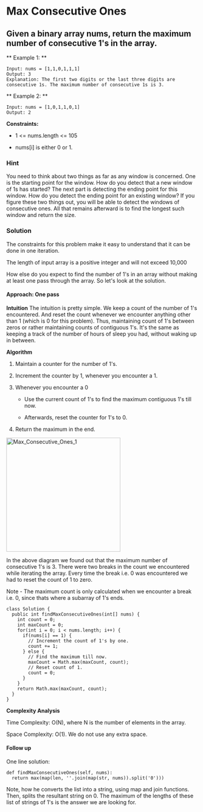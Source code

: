 # Max Consecutive Ones

## Given a binary array nums, return the maximum number of consecutive 1's in the array.

** Example 1: **

```
Input: nums = [1,1,0,1,1,1]
Output: 3
Explanation: The first two digits or the last three digits are consecutive 1s. The maximum number of consecutive 1s is 3.
```

** Example 2: **

```
Input: nums = [1,0,1,1,0,1]
Output: 2
```

**Constraints:**

- 1 <= nums.length <= 105

- nums[i] is either 0 or 1.

### Hint

You need to think about two things as far as any window is concerned. One is the starting point for the window. How do you detect that a new window of 1s has started? The next part is detecting the ending point for this window. How do you detect the ending point for an existing window? If you figure these two things out, you will be able to detect the windows of consecutive ones. All that remains afterward is to find the longest such window and return the size.

### Solution

The constraints for this problem make it easy to understand that it can be done in one iteration.

The length of input array is a positive integer and will not exceed 10,000

How else do you expect to find the number of 1's in an array without making at least one pass through the array. So let's look at the solution.

#### Approach: One pass

**Intuition**
The intuition is pretty simple. We keep a count of the number of 1's encountered. And reset the count whenever we encounter anything other than 1 (which is 0 for this problem). Thus, maintaining count of 1's between zeros or rather maintaining counts of contiguous 1's. It's the same as keeping a track of the number of hours of sleep you had, without waking up in between.

**Algorithm**

1. Maintain a counter for the number of 1's.

2. Increment the counter by 1, whenever you encounter a 1.

3. Whenever you encounter a 0

	- Use the current count of 1's to find the maximum contiguous 1's till now.

	- Afterwards, reset the counter for 1's to 0.

4. Return the maximum in the end.

<img src="https://github.com/keldavis/Java-Practice/blob/master/Google%20Interview%20Prep/pics/485_Max_Consecutive_Ones_1.png" alt="Max_Consecutive_Ones_1" width="300"/>

In the above diagram we found out that the maximum number of consecutive 1's is 3. There were two breaks in the count we encountered while iterating the array. Every time the break i.e. 0 was encountered we had to reset the count of 1 to zero.

Note - The maximum count is only calculated when we encounter a break i.e. 0, since thats where a subarray of 1's ends.

```
class Solution {
  public int findMaxConsecutiveOnes(int[] nums) {
    int count = 0;
    int maxCount = 0;
    for(int i = 0; i < nums.length; i++) {
      if(nums[i] == 1) {
        // Increment the count of 1's by one.
        count += 1;
      } else {
        // Find the maximum till now.
        maxCount = Math.max(maxCount, count);
        // Reset count of 1.
        count = 0;
      }
    }
    return Math.max(maxCount, count);
  }
}
```

**Complexity Analysis**

Time Complexity: O(N), where N is the number of elements in the array.

Space Complexity: O(1). We do not use any extra space.

#### Follow up

One line solution:

```
def findMaxConsecutiveOnes(self, nums):
  return max(map(len, ''.join(map(str, nums)).split('0')))
```

Note, how he converts the list into a string, using map and join functions. Then, splits the resultant string on 0. The maximum of the lengths of these list of strings of 1's is the answer we are looking for.